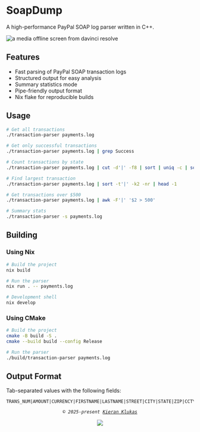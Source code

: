 # SoapDump

A high-performance PayPal SOAP log parser written in C++.

![a media offline screen from davinci resolve](https://hc-cdn.hel1.your-objectstorage.com/s/v3/8744661d883d695adc6b14a17a52ac8970d7c2dd_image.png)

## Features

- Fast parsing of PayPal SOAP transaction logs
- Structured output for easy analysis
- Summary statistics mode
- Pipe-friendly output format
- Nix flake for reproducible builds

## Usage

```bash
# Get all transactions
./transaction-parser payments.log

# Get only successful transactions
./transaction-parser payments.log | grep Success

# Count transactions by state
./transaction-parser payments.log | cut -d'|' -f8 | sort | uniq -c | sort -nr

# Find largest transaction
./transaction-parser payments.log | sort -t'|' -k2 -nr | head -1

# Get transactions over $500
./transaction-parser payments.log | awk -F'|' '$2 > 500'

# Summary stats
./transaction-parser -s payments.log
```

## Building

### Using Nix

```bash
# Build the project
nix build

# Run the parser
nix run . -- payments.log

# Development shell
nix develop
```

### Using CMake

```bash
# Build the project
cmake -B build -S .
cmake --build build --config Release

# Run the parser
./build/transaction-parser payments.log
```

## Output Format

Tab-separated values with the following fields:

```
TRANS_NUM|AMOUNT|CURRENCY|FIRSTNAME|LASTNAME|STREET|CITY|STATE|ZIP|CCTYPE|CCLAST4|EXPMONTH|EXPYEAR|CVV|TRANSID|STATUS|CORRID|PROC_AMOUNT
```

<p align="center">
	<i><code>&copy 2025-present <a href="https://github.com/taciturnaxolotl">Kieran Klukas</a></code></i>
</p>

<p align="center">
	<a href="https://github.com/taciturnaxolotl/soapdump/blob/main/LICENSE.md"><img src="https://img.shields.io/static/v1.svg?style=for-the-badge&label=License&message=MIT&logoColor=d9e0ee&colorA=363a4f&colorB=b7bdf8"/></a>
</p>